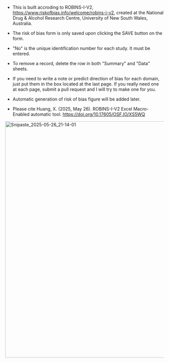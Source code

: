 - This is built accroding to ROBINS-I-V2, https://www.riskofbias.info/welcome/robins-i-v2, created at the National Drug & Alcohol Research Centre, University of New South Wales, Australia.

- The risk of bias form is only saved upon clicking the SAVE button on the form.

- "No" is the unique identification number for each study. It must be entered.

- To remove a record, delete the row in both "Summary" and "Data" sheets.

- If you need to write a note or predict direction of bias for each domain, just put them in the box located at the last page. If you really need one at each page, submit a pull request and I will try to make one for you.

- Automatic generation of risk of bias figure will be added later.

- Please cite Huang, X. (2025, May 26). ROBINS-I-V2 Excel Macro-Enabled automatic tool. https://doi.org/10.17605/OSF.IO/XS5WQ

<img width="749" alt="Snipaste_2025-05-26_21-14-01" src="https://github.com/user-attachments/assets/80cc4fb2-33ab-49c6-a065-f4bfff441a5b" />
